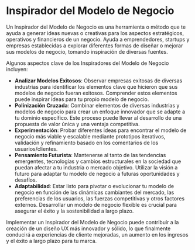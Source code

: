 # Inspirador del Modelo de Negocio

Un Inspirador del Modelo de Negocio es una herramienta o método que te ayuda a generar ideas nuevas o creativas para los aspectos estratégicos, operativos y financieros de un negocio. Ayuda a emprendedores, startups y empresas establecidas a explorar diferentes formas de diseñar o mejorar sus modelos de negocio, tomando inspiración de diversas fuentes.

Algunos aspectos clave de los Inspiradores del Modelo de Negocio incluyen:

- **Analizar Modelos Exitosos**: Observar empresas exitosas de diversas industrias para identificar los elementos clave que hicieron que sus modelos de negocio fueran exitosos. Comprender estos elementos puede inspirar ideas para tu propio modelo de negocio.
- **Polinización Cruzada**: Combinar elementos de diversas industrias y modelos de negocio para crear un enfoque innovador que se adapte a tu dominio específico. Este proceso puede llevar al desarrollo de una propuesta de valor única y una ventaja competitiva.
- **Experimentación**: Probar diferentes ideas para encontrar el modelo de negocio más viable y escalable mediante prototipos iterativos, validación y refinamiento basado en los comentarios de los usuarios/clientes.
- **Pensamiento Futurista**: Mantenerse al tanto de las tendencias emergentes, tecnologías y cambios estructurales en la sociedad que puedan afectar a tu industria o mercado objetivo. Utilizar la visión a futuro para adaptar tu modelo de negocio a futuras oportunidades y desafíos.
- **Adaptabilidad**: Estar listo para pivotar o evolucionar tu modelo de negocio en función de las dinámicas cambiantes del mercado, las preferencias de los usuarios, las fuerzas competitivas y otros factores externos. Desarrollar un modelo de negocio flexible es crucial para asegurar el éxito y la sostenibilidad a largo plazo.

Implementar un Inspirador del Modelo de Negocio puede contribuir a la creación de un diseño UX más innovador y sólido, lo que finalmente conducirá a experiencias de cliente mejoradas, un aumento en los ingresos y el éxito a largo plazo para tu marca.
